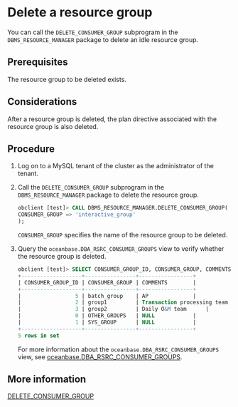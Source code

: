 # Delete a resource group

You can call the `DELETE_CONSUMER_GROUP` subprogram in the `DBMS_RESOURCE_MANAGER` package to delete an idle resource group.

## Prerequisites

The resource group to be deleted exists.

## Considerations

After a resource group is deleted, the plan directive associated with the resource group is also deleted.

## Procedure

1. Log on to a MySQL tenant of the cluster as the administrator of the tenant.

2. Call the `DELETE_CONSUMER_GROUP` subprogram in the `DBMS_RESOURCE_MANAGER` package to delete the resource group.

   ```sql
   obclient [test]> CALL DBMS_RESOURCE_MANAGER.DELETE_CONSUMER_GROUP(
   CONSUMER_GROUP => 'interactive_group'
   );
   ```

   `CONSUMER_GROUP` specifies the name of the resource group to be deleted.

3. Query the `oceanbase.DBA_RSRC_CONSUMER_GROUPS` view to verify whether the resource group is deleted.

   ```sql
   obclient [test]> SELECT CONSUMER_GROUP_ID, CONSUMER_GROUP, COMMENTS FROM oceanbase.DBA_RSRC_CONSUMER_GROUPS;
   +-------------------+----------------+-----------------+
   | CONSUMER_GROUP_ID | CONSUMER_GROUP | COMMENTS        |
   +-------------------+----------------+-----------------+
   |                 5 | batch_group    | AP              |
   |                 2 | group1         | Transaction processing team      |
   |                 3 | group2         | Daily O&M team      |
   |                 0 | OTHER_GROUPS   | NULL            |
   |                 1 | SYS_GROUP      | NULL            |
   +-------------------+----------------+-----------------+
   5 rows in set
   ```

   For more information about the `oceanbase.DBA_RSRC_CONSUMER_GROUPS` view, see [oceanbase.DBA_RSRC_CONSUMER_GROUPS](../../../../../7.reference/5.system-reference/4.system-overview-of-mysql-mode/2.dictionary-view-of-mysql-mode/208.oceanbase-dba_rsrc_consumer_groups.md).

## More information

[DELETE_CONSUMER_GROUP](../../../../../7.reference/4.development-reference/3.pl-reference/2.pl-mysql/10.pl-system-package-mysql/133.dbms-resource-manager-mysql/5.delete-consume-group-mysql.md)
